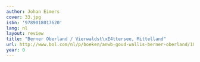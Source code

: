 ```yaml
---
author: Johan Eimers
cover: 33.jpg
isbn: '9789018017620'
lang: nl
layout: review
title: "Berner Oberland / Vierwaldst\xE4ttersee, Mittelland"
url: http://www.bol.com/nl/p/boeken/anwb-goud-wallis-berner-oberland/1001004002607574/index.html
year: 0
---
```


